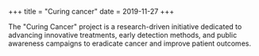 +++
title = "Curing cancer"
date = 2019-11-27
+++

The "Curing Cancer" project is a research-driven initiative dedicated to advancing innovative treatments, early detection methods, and public awareness campaigns to eradicate cancer and improve patient outcomes.
